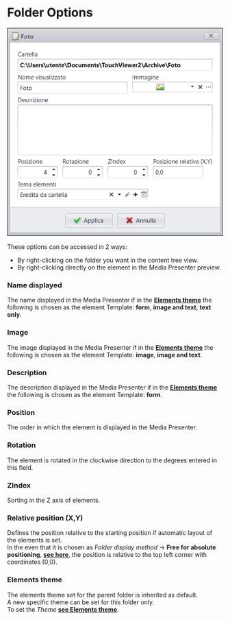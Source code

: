 # Folder Options
![](/img/folder-option.png)<br>

These options can be accessed in 2 ways:

* By right-clicking on the folder you want in the content tree view.
* By right-clicking directly on the element in the Media Presenter preview.

### Name displayed
The name displayed in the Media Presenter if in the [__Elements theme__](/en/2.16/media-manager/themes/theme-navigationbar.md) the following is chosen as the element Template: __form__, __image and text__, __text only__.

### Image
The image displayed in the Media Presenter if in the [__Elements theme__](/en/2.16/media-manager/themes/theme-navigationbar.md) the following is chosen as the element Template:  __image__, __image and text__.

### Description
The description displayed in the Media Presenter if in the [__Elements theme__](/en/2.16/media-manager/themes/theme-navigationbar.md) the following is chosen as the element Template: __form__.

### Position
The order in which the element is displayed in the Media Presenter.

### Rotation
The element is rotated in the clockwise direction to the degrees entered in this field.

### ZIndex
Sorting in the Z axis of elements.

### Relative position (X,Y)
Defines the position relative to the starting position if automatic layout of the elements is set.<br>
In the even that it is chosen as _Folder display method_ -> __Free for absolute positioning__, [__see here__](/en/2.16/media-manager/folder-properties.md), the position is relative to the top left corner with coordinates (0,0).

### Elements theme
The elements theme set for the parent folder is inherited as default.<br>
A new specific theme can be set for this folder only.<br>
To set the _Theme_ [__see Elements theme__](/en/2.16/media-manager/themes/theme-navigationbar.md).
